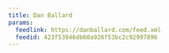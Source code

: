```yaml
---
title: Dan Ballard
params:
  feedlink: https://danballard.com/feed.xml
  feedid: 423f53946db60a926f53bc2c92997896
---
```

